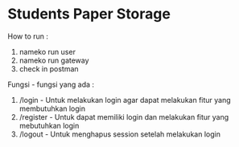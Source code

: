 <h1>Students Paper Storage</h1>

How to run :

1. nameko run user
2. nameko run gateway
3. check in postman

Fungsi - fungsi yang ada :
1. /login - Untuk melakukan login agar dapat melakukan fitur yang membutuhkan login
2. /register - Untuk dapat memiliki login dan melakukan fitur yang mebutuhkan login
3. /logout - Untuk menghapus session setelah melakukan login
